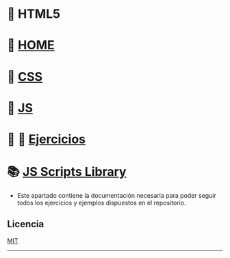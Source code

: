 # 📕 HTML5





# 📕  [HOME](/html5.md)
# 📕  [CSS](/documentation/css.md)
# 📕  [JS](/documentation/js.md)

# :pencil: 📐 [Ejercicios](/tests/exercices.md)

# :books: [JS Scripts Library](/scripts_library/scripts.md)


+ Este apartado contiene la documentación necesaria para poder seguir todos los ejercicios y ejemplos dispuestos en el repositorio.


## Licencia
[MIT](https://choosealicense.com/licenses/mit/)

---
